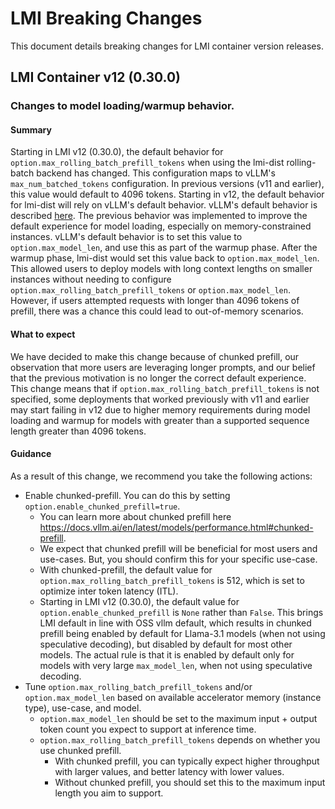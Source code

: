 # LMI Breaking Changes

This document details breaking changes for LMI container version releases.

## LMI Container v12 (0.30.0)

### Changes to model loading/warmup behavior.

#### Summary
Starting in LMI v12 (0.30.0), the default behavior for `option.max_rolling_batch_prefill_tokens` when using the lmi-dist 
rolling-batch backend has changed.
This configuration maps to vLLM's `max_num_batched_tokens` configuration.
In previous versions (v11 and earlier), this value would default to 4096 tokens.
Starting in v12, the default behavior for lmi-dist will rely on vLLM's default behavior.
vLLM's default behavior is described [here](https://github.com/vllm-project/vllm/blob/9cc373f39036af789fb1ffc1e06b23766996d3f4/vllm/config.py#L959C9-L988).
The previous behavior was implemented to improve the default experience for model loading, 
especially on memory-constrained instances. 
vLLM's default behavior is to set this value to `option.max_model_len`, and use this as part of the warmup phase. 
After the warmup phase, lmi-dist would set this value back to `option.max_model_len`.
This allowed users to deploy models with long context lengths on smaller instances without needing
to configure `option.max_rolling_batch_prefill_tokens` or `option.max_model_len`. 
However, if users attempted requests with longer than 4096 tokens of prefill, 
there was a chance this could lead to out-of-memory scenarios.

#### What to expect
We have decided to make this change because of chunked prefill, our observation that more users are leveraging longer prompts, 
and our belief that the previous motivation is no longer the correct default experience.
This change means that if `option.max_rolling_batch_prefill_tokens` is not specified, some deployments that worked previously
with v11 and earlier may start failing in v12 due to higher memory requirements during model loading and warmup 
for models with greater than a supported sequence length greater than 4096 tokens.

#### Guidance
As a result of this change, we recommend you take the following actions:

* Enable chunked-prefill. You can do this by setting `option.enable_chunked_prefill=true`.
  * You can learn more about chunked prefill here https://docs.vllm.ai/en/latest/models/performance.html#chunked-prefill.
  * We expect that chunked prefill will be beneficial for most users and use-cases. But, you should confirm this for your specific use-case.
  * With chunked-prefill, the default value for `option.max_rolling_batch_prefill_tokens` is 512, which is set to optimize inter token latency (ITL).
  * Starting in LMI v12 (0.30.0), the default value for `option.enable_chunked_prefill` is `None` rather than `False`. This brings LMI default
    in line with OSS vllm default, which results in chunked prefill being enabled by default for Llama-3.1 models (when not using speculative
    decoding), but disabled by default for most other models. The actual rule is that it is enabled by default only for models with very large
    `max_model_len`, when not using speculative decoding.
* Tune `option.max_rolling_batch_prefill_tokens` and/or `option.max_model_len` based on available accelerator memory (instance type), use-case, and model. 
  * `option.max_model_len` should be set to the maximum input + output token count you expect to support at inference time.
  * `option.max_rolling_batch_prefill_tokens` depends on whether you use chunked prefill.
    * With chunked prefill, you can typically expect higher throughput with larger values, and better latency with lower values.
    * Without chunked prefill, you should set this to the maximum input length you aim to support.
